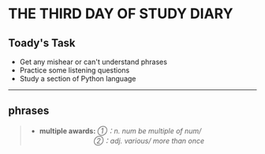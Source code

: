 # **THE THIRD DAY OF STUDY DIARY**

## **Toady's Task**
- Get any mishear or can't understand phrases
- Practice some listening questions
- Study a section of Python language

---

## **phrases**
>- **multiple awards:** *①：n. num be multiple of num/ <br />&emsp;&emsp; &emsp;&emsp; &emsp;&emsp; &emsp;②：adj. various/ more than once*
